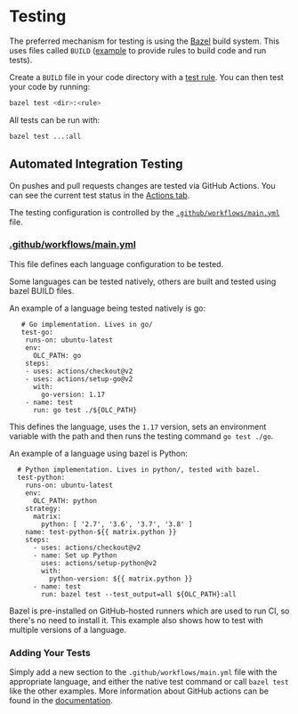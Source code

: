 # Testing
The preferred mechanism for testing is using the [Bazel](https://bazel.build/) build system. This uses files called `BUILD` ([example](https://github.com/google/open-location-code/blob/main/python/BUILD) to provide rules to build code and run tests).

Create a `BUILD` file in your code directory with a [test rule](https://bazel.build/versions/master/docs/test-encyclopedia.html).
You can then test your code by running:

```sh
bazel test <dir>:<rule>
```

All tests can be run with:

```sh
bazel test ...:all
```

## Automated Integration Testing
On pushes and pull requests changes are tested via GitHub Actions. You can see the current test status in the [Actions tab](https://github.com/google/open-location-code/actions/workflows/main.yml?query=branch%3Amain).

The testing configuration is controlled by the [`.github/workflows/main.yml`](.github/workflows/main.yml) file.

### [.github/workflows/main.yml](.github/workflows/main.yml)
This file defines each language configuration to be tested.

Some languages can be tested natively, others are built and tested using bazel BUILD files.

An example of a language being tested natively is go:

```
   # Go implementation. Lives in go/
   test-go:
    runs-on: ubuntu-latest
    env:
      OLC_PATH: go
    steps:
    - uses: actions/checkout@v2
    - uses: actions/setup-go@v2
      with:
        go-version: 1.17
    - name: test
      run: go test ./${OLC_PATH}
```

This defines the language, uses the `1.17` version, sets an environment variable with the path and then runs the testing command `go test ./go`.

An example of a language using bazel is Python:

```
  # Python implementation. Lives in python/, tested with bazel.
  test-python:
    runs-on: ubuntu-latest
    env:
      OLC_PATH: python
    strategy:
      matrix:
        python: [ '2.7', '3.6', '3.7', '3.8' ]
    name: test-python-${{ matrix.python }}
    steps:
      - uses: actions/checkout@v2
      - name: Set up Python
        uses: actions/setup-python@v2
        with:
          python-version: ${{ matrix.python }}
      - name: test
        run: bazel test --test_output=all ${OLC_PATH}:all
```

Bazel is pre-installed on GitHub-hosted runners which are used to run CI, so there's no need to install it. This example also shows how to test with multiple versions of a language.

### Adding Your Tests

Simply add a new section to the `.github/workflows/main.yml` file with the appropriate language, and either the native test command or call `bazel test` like the other examples. More information about GitHub actions can be found in the [documentation](https://docs.github.com/en/actions/quickstart).
